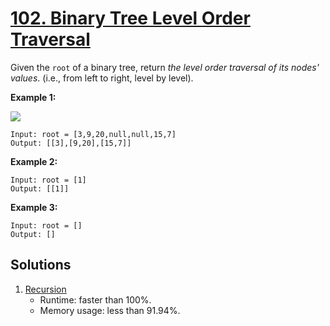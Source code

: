 # [102. Binary Tree Level Order Traversal](https://leetcode.com/problems/binary-tree-level-order-traversal/)

Given the `root` of a binary tree, return _the level order traversal of its nodes' values_. (i.e., from left to right, level by level).

**Example 1:**

![](https://assets.leetcode.com/uploads/2021/02/19/tree1.jpg)

```
Input: root = [3,9,20,null,null,15,7]
Output: [[3],[9,20],[15,7]]
```

**Example 2:**

```
Input: root = [1]
Output: [[1]]
```

**Example 3:**

```
Input: root = []
Output: []
```

## Solutions
1. [Recursion](./BinaryTreeLevelOrderTraversal.java)
    - Runtime: faster than 100%.
    - Memory usage: less than 91.94%.
